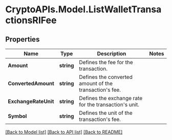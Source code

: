 # CryptoAPIs.Model.ListWalletTransactionsRIFee

## Properties

Name | Type | Description | Notes
------------ | ------------- | ------------- | -------------
**Amount** | **string** | Defines the fee for the transaction. | 
**ConvertedAmount** | **string** | Defines the converted amount of the transaction&#39;s fee. | 
**ExchangeRateUnit** | **string** | Defines the exchange rate for the transaction&#39;s unit. | 
**Symbol** | **string** | Defines the unit of the transaction&#39;s fee. | 

[[Back to Model list]](../README.md#documentation-for-models) [[Back to API list]](../README.md#documentation-for-api-endpoints) [[Back to README]](../README.md)

